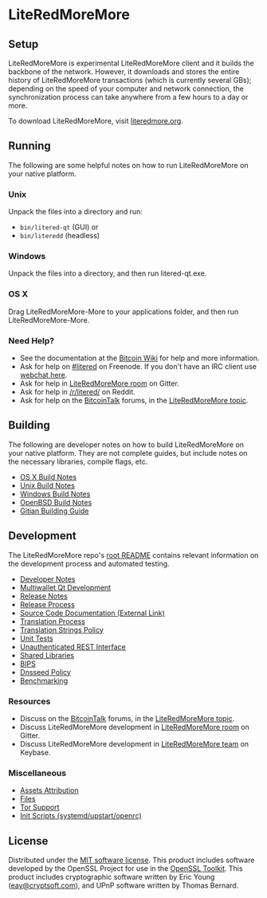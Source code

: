 LiteRedMoreMore
=============

Setup
---------------------
LiteRedMoreMore is experimental LiteRedMoreMore client and it builds the backbone of the network. However, it downloads and stores the entire history of LiteRedMoreMore transactions (which is currently several GBs); depending on the speed of your computer and network connection, the synchronization process can take anywhere from a few hours to a day or more.

To download LiteRedMoreMore, visit [literedmore.org](https://literedmore.org).

Running
---------------------
The following are some helpful notes on how to run LiteRedMoreMore on your native platform.

### Unix

Unpack the files into a directory and run:

- `bin/litered-qt` (GUI) or
- `bin/literedd` (headless)

### Windows

Unpack the files into a directory, and then run litered-qt.exe.

### OS X

Drag LiteRedMoreMore-More to your applications folder, and then run LiteRedMoreMore-More.

### Need Help?

* See the documentation at the [Bitcoin Wiki](https://en.bitcoin.it/wiki/Main_Page)
for help and more information.
* Ask for help on [#litered](http://webchat.freenode.net?channels=litered) on Freenode. If you don't have an IRC client use [webchat here](http://webchat.freenode.net?channels=litered).
* Ask for help in [LiteRedMoreMore room](https://gitter.im/LiteRedMoreMore_Hub) on Gitter.
* Ask for help in [/r/litered/](https://nm.reddit.com/r/litered/) on Reddit.
* Ask for help on the [BitcoinTalk](https://bitcointalk.org/) forums, in the [LiteRedMoreMore topic](https://bitcointalk.org/index.php?topic=3017838.new#new).

Building
---------------------
The following are developer notes on how to build LiteRedMoreMore on your native platform. They are not complete guides, but include notes on the necessary libraries, compile flags, etc.

- [OS X Build Notes](build-osx.md)
- [Unix Build Notes](build-unix.md)
- [Windows Build Notes](build-windows.md)
- [OpenBSD Build Notes](build-openbsd.md)
- [Gitian Building Guide](gitian-building.md)

Development
---------------------
The LiteRedMoreMore repo's [root README](/README.md) contains relevant information on the development process and automated testing.

- [Developer Notes](developer-notes.md)
- [Multiwallet Qt Development](multiwallet-qt.md)
- [Release Notes](release-notes.md)
- [Release Process](release-process.md)
- [Source Code Documentation (External Link)](https://dev.visucore.com/bitcoin/doxygen/)
- [Translation Process](translation_process.md)
- [Translation Strings Policy](translation_strings_policy.md)
- [Unit Tests](unit-tests.md)
- [Unauthenticated REST Interface](REST-interface.md)
- [Shared Libraries](shared-libraries.md)
- [BIPS](bips.md)
- [Dnsseed Policy](dnsseed-policy.md)
- [Benchmarking](benchmarking.md)

### Resources
* Discuss on the [BitcoinTalk](https://bitcointalk.org/) forums, in the [LiteRedMoreMore topic](https://bitcointalk.org/index.php?topic=3017838.new#new).
* Discuss LiteRedMoreMore development in [LiteRedMoreMore room](https://gitter.im/LiteRedMoreMore_Hub) on Gitter.
* Discuss LiteRedMoreMore development in [LiteRedMoreMore team](https://keybase.io/team/litered) on Keybase.

### Miscellaneous
- [Assets Attribution](assets-attribution.md)
- [Files](files.md)
- [Tor Support](tor.md)
- [Init Scripts (systemd/upstart/openrc)](init.md)

License
---------------------
Distributed under the [MIT software license](http://www.opensource.org/licenses/mit-license.php).
This product includes software developed by the OpenSSL Project for use in the [OpenSSL Toolkit](https://www.openssl.org/). This product includes
cryptographic software written by Eric Young ([eay@cryptsoft.com](mailto:eay@cryptsoft.com)), and UPnP software written by Thomas Bernard.
